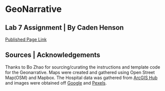 # GeoNarrative
## Lab 7 Assignment | By Caden Henson

[Published Page Link](https://cadenty.github.io/GeoNarrative/)

## Sources | Acknowledgements 
Thanks to Bo Zhao for sourcing/curating the instructions and template code for the Geonarrative. Maps were created and gathered using Open Street Map(OSM) and Mapbox. The Hospital data was gathered from [ArcGIS Hub](https://hub.arcgis.com/datasets/geoplatform::hospitals/explore?location=44.497731%2C-116.502543%2C5.94) and images were obtained off [Google](https://Google.com) and [Pexels](https://www.pexels.com/).

